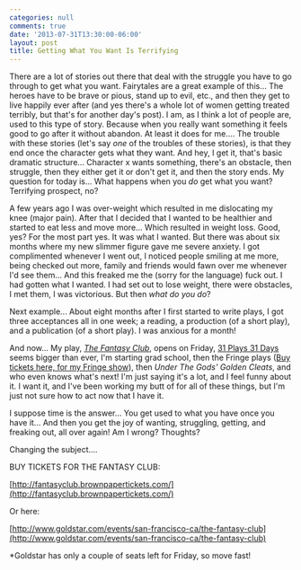 ```yaml
---
categories: null
comments: true
date: '2013-07-31T13:30:00-06:00'
layout: post
title: Getting What You Want Is Terrifying
---
```


There are a lot of stories out there that deal with the struggle you have to go through to get what you want. Fairytales are a great example of this... The heroes have to be brave or pious, stand up to evil, etc., and then they get to live happily ever after (and yes there's a whole lot of women getting treated terribly, but that's for another day's post). I am, as I think a lot of people are, used to this type of story. Because when you really want something it feels good to go after it without abandon. At least it does for me.... The trouble with these stories (let's say *one* of the troubles of these stories), is that they end once the character gets what they want. And hey, I get it, that's basic dramatic structure... Character x wants something, there's an obstacle, then struggle, then they either get it or don't get it, and then the story ends. My question for today is... What happens when you *do* get what you want? Terrifying prospect, no?

A few years ago I was over-weight which resulted in me dislocating my knee (major pain). After that I decided that I wanted to be healthier and started to eat less and move more... Which resulted in weight loss. Good, yes? For the most part yes. It was what I wanted. But there was about six months where my new slimmer figure gave me severe anxiety. I got complimented whenever I went out, I noticed people smiling at me more, being checked out more, family and friends would fawn over me whenever I'd see them... And this freaked me the (sorry for the language) fuck out. I had gotten what I wanted. I had set out to lose weight, there were obstacles, I met them, I was victorious. But then *what do you do*?

Next example... About eight months after I first started to write plays, I got three acceptances all in one week; a reading, a production (of a short play), and a publication (of a short play). I was anxious for a month! 

And now... My play, [*The Fantasy Club*](https://www.facebook.com/events/117656981778454/), opens on Friday, [31 Plays 31 Days](http://31plays31days.com/) seems bigger than ever, I'm starting grad school, then the Fringe plays ([Buy tickets here, for my Fringe show](http://www.brownpapertickets.com/event/390070)), then *Under The Gods' Golden Cleats*, and who even knows what's next! I'm just saying it's a lot, and I feel funny about it. I want it, and I've been working my butt of for all of these things, but I'm just not sure how to act now that I have it. 

I suppose time is the answer... You get used to what you have once you have it... And then you get the joy of wanting, struggling, getting, and freaking out, all over again! Am I wrong? Thoughts?

Changing the subject....

BUY TICKETS FOR THE FANTASY CLUB:

[http://fantasyclub.brownpapertickets.com/](http://fantasyclub.brownpapertickets.com/)

Or here:

[http://www.goldstar.com/events/san-francisco-ca/the-fantasy-club](http://www.goldstar.com/events/san-francisco-ca/the-fantasy-club) 

 *Goldstar has only a couple of seats left for Friday, so move fast!